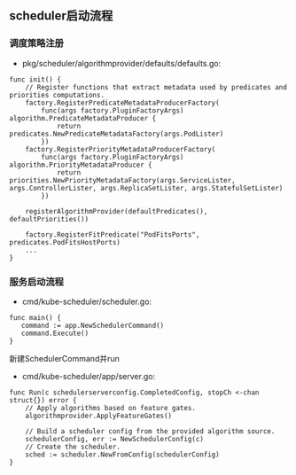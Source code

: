 ## scheduler启动流程
### 调度策略注册
* pkg/scheduler/algorithmprovider/defaults/defaults.go:

```
func init() {
	// Register functions that extract metadata used by predicates and priorities computations.
	factory.RegisterPredicateMetadataProducerFactory(
		func(args factory.PluginFactoryArgs) algorithm.PredicateMetadataProducer {
			return predicates.NewPredicateMetadataFactory(args.PodLister)
		})
	factory.RegisterPriorityMetadataProducerFactory(
		func(args factory.PluginFactoryArgs) algorithm.PriorityMetadataProducer {
			return priorities.NewPriorityMetadataFactory(args.ServiceLister, args.ControllerLister, args.ReplicaSetLister, args.StatefulSetLister)
		})

	registerAlgorithmProvider(defaultPredicates(), defaultPriorities())

    factory.RegisterFitPredicate("PodFitsPorts", predicates.PodFitsHostPorts)
    ...
}
```

### 服务启动流程
* cmd/kube-scheduler/scheduler.go:
```
func main() {
   command := app.NewSchedulerCommand()
   command.Execute()
}
```
新建SchedulerCommand并run
* cmd/kube-scheduler/app/server.go:

```
func Run(c schedulerserverconfig.CompletedConfig, stopCh <-chan struct{}) error {
    // Apply algorithms based on feature gates.
    algorithmprovider.ApplyFeatureGates()

    // Build a scheduler config from the provided algorithm source.
    schedulerConfig, err := NewSchedulerConfig(c)
    // Create the scheduler.
    sched := scheduler.NewFromConfig(schedulerConfig)
}

```
